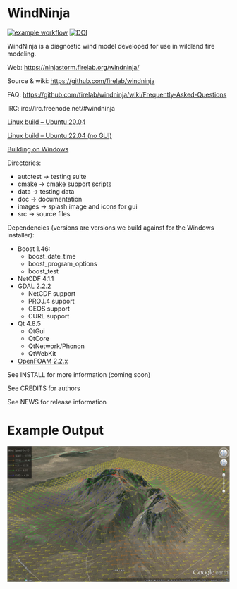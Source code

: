 WindNinja
=========
[![example workflow](https://github.com/firelab/windninja/actions/workflows/testing.yml/badge.svg)](https://github.com/firelab/windninja/actions)
[![DOI](https://zenodo.org/badge/21244/firelab/windninja.svg)](https://zenodo.org/badge/latestdoi/21244/firelab/windninja)

WindNinja is a diagnostic wind model developed for use in wildland fire modeling.

Web:
https://ninjastorm.firelab.org/windninja/

Source & wiki:
https://github.com/firelab/windninja

FAQ:
https://github.com/firelab/windninja/wiki/Frequently-Asked-Questions

IRC:
irc://irc.freenode.net/#windninja

[Linux build – Ubuntu 20.04](https://github.com/firelab/windninja/wiki/Building-WindNinja-on-Linux-20.04)

[Linux build – Ubuntu 22.04 (no GUI)](https://github.com/firelab/windninja/wiki/Building-WindNinja-on-Linux-22.04)

[Building on Windows](https://github.com/firelab/windninja/wiki/Building-WindNinja-on-Windows-using-the-MSVC-compiler-and-gisinternals.com-dependencies)

Directories:
 * autotest    -> testing suite
 * cmake       -> cmake support scripts
 * data        -> testing data
 * doc         -> documentation
 * images      -> splash image and icons for gui
 * src         -> source files

Dependencies (versions are versions we build against for the Windows installer):
 * Boost 1.46:
    * boost_date_time
    * boost_program_options
    * boost_test
 * NetCDF 4.1.1
 * GDAL 2.2.2
    * NetCDF support
    * PROJ.4 support
    * GEOS support
    * CURL support
 * Qt 4.8.5
    * QtGui
    * QtCore
    * QtNetwork/Phonon
    * QtWebKit
 * [OpenFOAM 2.2.x](https://github.com/OpenFOAM/OpenFOAM-2.2.x)

See INSTALL for more information (coming soon)

See CREDITS for authors

See NEWS for release information

Example Output
===
<img src="images/bsb.jpg" alt="Example output"  />

